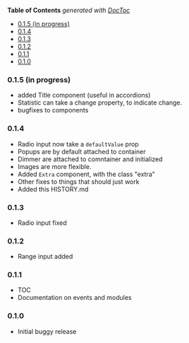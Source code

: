 <!-- START doctoc generated TOC please keep comment here to allow auto update -->
<!-- DON'T EDIT THIS SECTION, INSTEAD RE-RUN doctoc TO UPDATE -->
**Table of Contents**  *generated with [DocToc](https://github.com/thlorenz/doctoc)*

- [0.1.5 (in progress)](#015-in-progress)
- [0.1.4](#014)
- [0.1.3](#013)
- [0.1.2](#012)
- [0.1.1](#011)
- [0.1.0](#010)

<!-- END doctoc generated TOC please keep comment here to allow auto update -->

### 0.1.5 (in progress)

* added Title component (useful in accordions)
* Statistic can take a change property, to indicate change.
* bugfixes to components

### 0.1.4

* Radio input now take a `defaultValue` prop
* Popups are by default attached to container
* Dimmer are attached to comntainer and initialized
* Images are more flexible.
* Added `Extra` component, with the class "extra"
* Other fixes to things that should just work
* Added this HISTORY.md

### 0.1.3

* Radio input fixed

### 0.1.2

* Range input added

### 0.1.1

* TOC
* Documentation on events and modules

### 0.1.0

* Initial buggy release